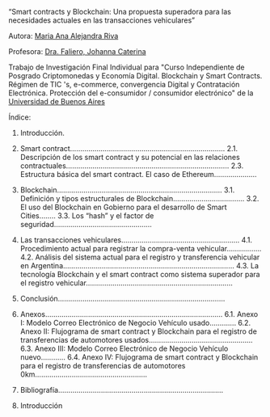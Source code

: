 
“Smart contracts y  Blockchain: Una propuesta superadora para las necesidades actuales en las transacciones vehiculares”


Autora: [Maria Ana Alejandra Riva](https://mariariva.github.io/yo/)


Profesora: [Dra. Faliero, Johanna Caterina](https://twitter.com/joycftw)

Trabajo de Investigación Final Individual para "Curso Independiente de Posgrado Criptomonedas y Economía Digital. Blockchain y Smart Contracts. Régimen de TIC 's, e-commerce, convergencia Digital y Contratación Electrónica. Protección del e-consumidor / consumidor electrónico" de la [Universidad de Buenos Aires](https://http://www.uba.ar/)


Índice:
1. Introducción.
2. Smart contract………………………………………………………………….
    2.1. Descripción de los smart contract y su potencial en las relaciones contractuales……………………………………………………………………..
    2.3. Estructura básica del smart contract. El caso de Ethereum…………………
3. Blockchain………………………………………………………………………
    3.1. Definición y tipos estructurales de Blockchain……………………………..
    3.2. El uso del Blockchain en Gobierno para el desarrollo de Smart Cities……..
    3.3. Los “hash” y el factor de seguridad…………………………………………
4. Las transacciones vehiculares………………………………………………….
    4.1. Procedimiento actual para registrar la compra-venta vehicular……………..
    4.2. Análisis del sistema actual para el registro y transferencia vehicular en Argentina…………………………………………………………………………
    4.3. La tecnología Blockchain y el smart contract como sistema superador para el registro vehicular……………………………………………………………… 
5. Conclusión……………………………………………………………………….
6. Anexos……………………………………………………………………………
    6.1. Anexo I: Modelo Correo Electrónico de Negocio Vehículo usado………….
    6.2. Anexo II: Flujograma de smart contract y Blockchain para el registro de transferencias de automotores usados…………………………………………… 
    6.3. Anexo III: Modelo Correo Electrónico de Negocio Vehículo nuevo………...
    6.4. Anexo IV: Flujograma de smart contract y Blockchain para el registro de transferencias de automotores 0km………………………………………………. 
7. Bibliografía……………………………………………………………………… 


1. Introducción